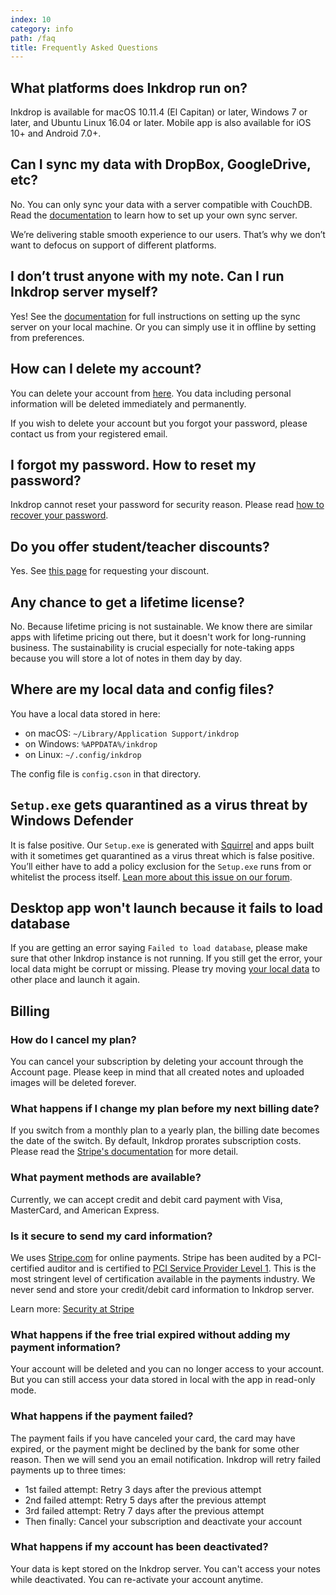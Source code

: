 ```yaml
---
index: 10
category: info
path: /faq
title: Frequently Asked Questions
---
```


## What platforms does Inkdrop run on?

Inkdrop is available for macOS 10.11.4 (El Capitan) or later, Windows 7 or later, and Ubuntu Linux 16.04 or later.
Mobile app is also available for iOS 10+ and Android 7.0+.

## Can I sync my data with DropBox, GoogleDrive, etc?

No. You can only sync your data with a server compatible with CouchDB.
Read the [documentation](/manual/synchronizing-in-the-cloud#how-to-set-up-your-own-sync-server) to learn how to set up your own sync server.

We’re delivering stable smooth experience to our users.
That’s why we don’t want to defocus on support of different platforms.

## I don’t trust anyone with my note. Can I run Inkdrop server myself?

Yes!
See the [documentation](/manual/synchronizing-in-the-cloud) for full instructions on setting up the sync server on your local machine.
Or you can simply use it in offline by setting from preferences.

## How can I delete my account?

You can delete your account from [here](https://my.inkdrop.app/account/delete).
You data including personal information will be deleted immediately and permanently.

If you wish to delete your account but you forgot your password, please contact us from your registered email.

## I forgot my password. How to reset my password?

Inkdrop cannot reset your password for security reason.
Please read [how to recover your password](/manual/recovering-your-password).

## Do you offer student/teacher discounts?

Yes. See [this page](/student-discount) for requesting your discount.

## Any chance to get a lifetime license?

No. Because lifetime pricing is not sustainable.
We know there are similar apps with lifetime pricing out there, but it doesn't work for long-running business.
The sustainability is crucial especially for note-taking apps because you will store a lot of notes in them day by day.

## Where are my local data and config files?

You have a local data stored in here:

 * on macOS: `~/Library/Application Support/inkdrop`
 * on Windows: `%APPDATA%/inkdrop`
 * on Linux: `~/.config/inkdrop`

The config file is `config.cson` in that directory.

## `Setup.exe` gets quarantined as a virus threat by Windows Defender

It is false positive.
Our `Setup.exe` is generated with [Squirrel](https://github.com/Squirrel/Squirrel.Windows) and apps built with it sometimes get quarantined as a virus threat which is false positive.
You’ll either have to add a policy exclusion for the `Setup.exe` runs from or whitelist the process itself.
[Lean more about this issue on our forum](https://forum.inkdrop.app/t/download-failed-setup-exe-contained-a-virus-and-was-deleted/961).

## Desktop app won't launch because it fails to load database

If you are getting an error saying `Failed to load database`, please make sure that other Inkdrop instance is not running.
If you still get the error, your local data might be corrupt or missing.
Please try moving [your local data](#where-are-my-local-data-and-config-files-) to other place and launch it again.

## Billing

### How do I cancel my plan?

You can cancel your subscription by deleting your account through the Account page. Please keep in mind that all created notes and uploaded images will be deleted forever.

### What happens if I change my plan before my next billing date?

If you switch from a monthly plan to a yearly plan, the billing date becomes the date of the switch. By default, Inkdrop prorates subscription costs. Please read the [Stripe's documentation](https://stripe.com/docs/subscriptions/upgrading-downgrading) for more detail.

### What payment methods are available?

Currently, we can accept credit and debit card payment with Visa, MasterCard, and American Express.

### Is it secure to send my card information?

We uses [Stripe.com](https://stripe.com/) for online payments. Stripe has been audited by a PCI-certified auditor and is certified to [PCI Service Provider Level 1](http://www.visa.com/splisting/searchGrsp.do?companyNameCriteria=stripe). This is the most stringent level of certification available in the payments industry. We never send and store your credit/debit card information to Inkdrop server.

Learn more: [Security at Stripe](https://stripe.com/docs/security/stripe)

### What happens if the free trial expired without adding my payment information?

Your account will be deleted and you can no longer access to your account. But you can still access your data stored in local with the app in read-only mode.

### What happens if the payment failed?

The payment fails if you have canceled your card, the card may have expired, or the payment might be declined by the bank for some other reason. Then we will send you an email notification. Inkdrop will retry failed payments up to three times:

*   1st failed attempt: Retry 3 days after the previous attempt
*   2nd failed attempt: Retry 5 days after the previous attempt
*   3rd failed attempt: Retry 7 days after the previous attempt
*   Then finally: Cancel your subscription and deactivate your account

### What happens if my account has been deactivated?

Your data is kept stored on the Inkdrop server.
You can't access your notes while deactivated.
You can re-activate your account anytime.

